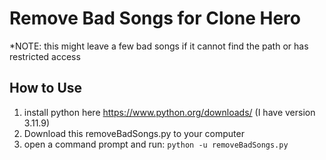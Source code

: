# Remove Bad Songs for Clone Hero
*NOTE: this might leave a few bad songs if it cannot find the path or has restricted access

## How to Use
1. install python here https://www.python.org/downloads/ (I have version 3.11.9)
2. Download this removeBadSongs.py to your computer
3. open a command prompt and run: ``python -u removeBadSongs.py``
